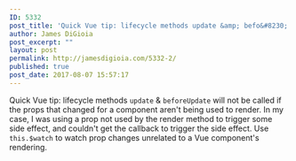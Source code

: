 ```yaml
---
ID: 5332
post_title: 'Quick Vue tip: lifecycle methods update &amp; befo&#8230;'
author: James DiGioia
post_excerpt: ""
layout: post
permalink: http://jamesdigioia.com/5332-2/
published: true
post_date: 2017-08-07 15:57:17
---
```

Quick Vue tip: lifecycle methods `update` & `beforeUpdate` will not be called if the props that changed for a component aren't being used to render. In my case, I was using a prop not used by the render method to trigger some side effect, and couldn't get the callback to trigger the side effect. Use `this.$watch` to watch prop changes unrelated to a Vue component's rendering.